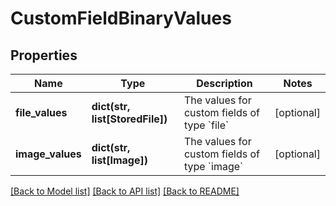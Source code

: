 # CustomFieldBinaryValues

## Properties
Name | Type | Description | Notes
------------ | ------------- | ------------- | -------------
**file_values** | **dict(str, list[StoredFile])** | The values for custom fields of type &#x60;file&#x60; | [optional] 
**image_values** | **dict(str, list[Image])** | The values for custom fields of type &#x60;image&#x60; | [optional] 

[[Back to Model list]](../README.md#documentation-for-models) [[Back to API list]](../README.md#documentation-for-api-endpoints) [[Back to README]](../README.md)


